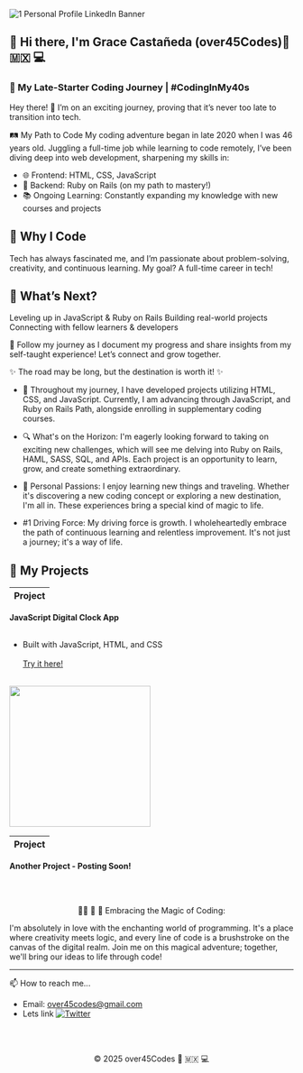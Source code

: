
![1 Personal Profile LinkedIn Banner](https://github.com/user-attachments/assets/c7beb383-b665-48aa-acd4-1194ee25a8f2)


##  👋 Hi there, I'm Grace Castañeda (over45Codes)💜 🇲🇽 💻 

### 🚀 My Late-Starter Coding Journey | #CodingInMy40s

Hey there! 👋 I’m on an exciting journey, proving that it’s never too late to transition into tech.

🛤️ My Path to Code
My coding adventure began in late 2020 when I was 46 years old. Juggling a full-time job while learning to code remotely, I’ve been diving deep into web development, sharpening my skills in:

- 🌐 Frontend: HTML, CSS, JavaScript
- 🔧 Backend: Ruby on Rails (on my path to mastery!)
- 📚 Ongoing Learning: Constantly expanding my knowledge with new courses and projects

## 🌟 Why I Code
Tech has always fascinated me, and I’m passionate about problem-solving, creativity, and continuous learning. My goal? A full-time career in tech!

## 🚀 What’s Next?
Leveling up in JavaScript & Ruby on Rails
Building real-world projects
Connecting with fellow learners & developers

📌 Follow my journey as I document my progress and share insights from my self-taught experience! Let’s connect and grow together.

✨ The road may be long, but the destination is worth it! ✨

- 🌱 Throughout my journey, I have developed projects utilizing HTML, CSS, and JavaScript. Currently, I am advancing through JavaScript, and Ruby on Rails Path, alongside enrolling in supplementary coding courses. 
- 🔍 What's on the Horizon: 
I'm eagerly looking forward to taking on exciting new challenges, which will see me delving into Ruby on Rails, HAML, SASS, SQL, and APIs. Each project is an opportunity to learn, grow, and create something extraordinary.

- 💖 Personal Passions: 
I enjoy learning new things and traveling. Whether it's discovering a new coding concept or exploring a new destination, I'm all in. These experiences bring a special kind of magic to life.

- #1 Driving Force:
My driving force is growth. I wholeheartedly embrace the path of continuous learning and relentless improvement. It's not just a journey; it's a way of life. 


## 🚀 My Projects

| Project | 
|--------|

<b>JavaScript Digital Clock App</b> <br><br> 
- Built with JavaScript, HTML, and CSS <br><br> 
[Try it here!](https://over45Codes.github.io/digital-clock/) <br><br> 
<img src="https://github.com/over45Codes/digital-clock/blob/master/images/digitalclocklove.png?raw=true" width="250"/> 

| Project | 
|--------|

<b>Another Project - Posting Soon! </b> <br><br> 
<!--- 

Description of another project <br><br> 
[Try it here!](#) <br><br> 
<img src="https://via.placeholder.com/200" width="200"/>
|
-->

<br>
<p align="center">
👩🏻‍ 🌺  💫 Embracing the Magic of Coding:

I'm absolutely in love with the enchanting world of programming. It's a place where creativity meets logic, and every line of code is a brushstroke on the canvas of the digital realm. Join me on this magical adventure; together, we'll bring our ideas to life through code!</p>

********
📫 How to reach me... 
- Email: over45codes@gmail.com
- Lets link [![Twitter](https://img.shields.io/twitter/url/https/twitter.com/cloudposse.svg?style=social&label=Follow%20%40gracii_codes)]([[https://twitter.com/gracii_codes]](https://x.com/over45Codes)(https://x.com/Over45Codes))



<br><br>
<p align="center">
© 2025 over45Codes 💜 🇲🇽 💻
  <br><br>
  <br><br>
<!--
**Gracii/gracii** is a ✨ _special_ ✨ repository because its `README.md` (this file) appears on your GitHub profile.
**Technolgy Stack:**

sharing my self-taught coding journey in my late 40s. | From Call Center Management to Tech 🚀✨


<img src="https://img.shields.io/badge/HTML5-E34F26?style=for-the-badge&logo=html5&logoColor=white" /> <img src="https://img.shields.io/badge/CSS3-1572B6?style=for-the-badge&logo=css3&logoColor=white" /> <img src="https://img.shields.io/badge/JavaScript-F7DF1E?style=for-the-badge&logo=javascript&logoColor=black" />

<p align="center">
<img src="https://user-images.githubusercontent.com/26774028/205184472-ca310add-53b1-43bf-8113-e5901b914878.png" data-canonical-src="[https://gyazo.com/eb5c5741b6a9a16c692170a41a49c858.png](https://user-images.githubusercontent.com/26774028/205184472-ca310add-53b1-43bf-8113-e5901b914878.png)" width="300" height="300" /></p>

Over45Codes 💜 🇲🇽 💻 
- 📖 Read More:
For a deeper dive into my coding journey, check out my articles on Hashnode:(@https://hashnode.com/@over45Codes) 


#SoftwareEngineerInMaking #NeverTooLateToCode 🚀✨
Here are some ideas to get you started:

- 🔭 I’m currently learning new technical Software Development skills.
- 🌱 I’m currently learning French Language!
- 👯 I’m looking to collaborate to Open Source Project.

- 🤔 I’m looking for help with ...
- 💬 Ask me about ...
- 📫 How to reach me: ...
- 😄 Pronouns: ...
- ⚡ Fun fact: ...
- 🔭 I’m currently learning new technical Software Development skills.

[![Challenge | 100 Days of Code](https://img.shields.io/static/v1?label=Challenge&labelColor=384357&message=100%20Days%20of%20Code&color=00b4ee&style=for-the-badge&link=https://www.https://leonnoel.com/100devs/)](https://https://leonnoel.com/100devs/)


<!--
**over45Codes/over45Codes** is a ✨ _special_ ✨ repository because its `README.md` (this file) appears on your GitHub profile.
[![Top Langs](https://github-readme-stats.vercel.app/api/top-langs/?username=over45Codes)](https://github.com/anuraghazra/github-readme-stats) <br> <br>
[![roadmap.sh](https://api.roadmap.sh/v1-badge/wide/64975e8cd99c9d6731933b40?variant=dark)](https://roadmap.sh)

![Anurag's GitHub stats](https://github-readme-stats.vercel.app/api?username=over45Codes&show_icons=true&theme=radical)
Lets connect on [![Linkedin]() LinkedIn](https://www.linkedin.com/in/castanedagrace/)


<br>
**Languages & Tools:**
<br>
<img src="https://img.shields.io/badge/HTML5-E34F26?style=for-the-badge&logo=html5&logoColor=white" /> <img src="https://img.shields.io/badge/CSS3-1572B6?style=for-the-badge&logo=css3&logoColor=white" /> <img src="https://img.shields.io/badge/JavaScript-F7DF1E?style=for-the-badge&logo=javascript&logoColor=black" /> ![Visual Studio Code](https://img.shields.io/badge/Visual%20Studio%20Code-0078d7.svg?style=for-the-badge&logo=visual-studio-code&logoColor=white)
![Git](https://img.shields.io/badge/git-%23F05033.svg?style=for-the-badge&logo=git&logoColor=white)
<img src="https://img.shields.io/badge/MySQL-005C84?style=for-the-badge&logo=mysql&logoColor=white" />


Here are some ideas to get you started:

- 🔭 I’m currently working on ...
- 🌱 I’m currently learning ...
- 👯 I’m looking to collaborate on ...
- 🤔 I’m looking for help with ...
- 💬 Ask me about ...
- 📫 How to reach me: ...
- 😄 Pronouns: ...
- ⚡ Fun fact: ...
-->
